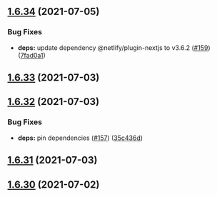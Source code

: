 ## [1.6.34](https://github.com/dds/bosabosa.org/compare/v1.6.33...v1.6.34) (2021-07-05)


### Bug Fixes

* **deps:** update dependency @netlify/plugin-nextjs to v3.6.2 ([#159](https://github.com/dds/bosabosa.org/issues/159)) ([7fad0a1](https://github.com/dds/bosabosa.org/commit/7fad0a1765d195905e851c2d0841fe9bc8ba5250))



## [1.6.33](https://github.com/dds/bosabosa.org/compare/v1.6.32...v1.6.33) (2021-07-03)



## [1.6.32](https://github.com/dds/bosabosa.org/compare/v1.6.31...v1.6.32) (2021-07-03)


### Bug Fixes

* **deps:** pin dependencies ([#157](https://github.com/dds/bosabosa.org/issues/157)) ([35c436d](https://github.com/dds/bosabosa.org/commit/35c436d7b03b38e7560e8fa918de147f2e587f1a))



## [1.6.31](https://github.com/dds/bosabosa.org/compare/v1.6.30...v1.6.31) (2021-07-03)



## [1.6.30](https://github.com/dds/bosabosa.org/compare/v1.6.29...v1.6.30) (2021-07-02)



